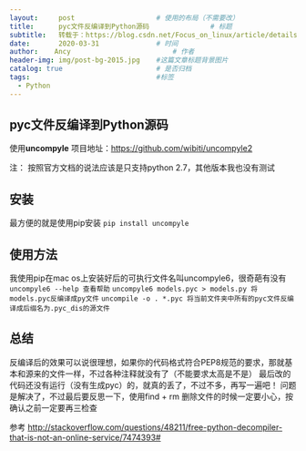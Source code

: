 ```yaml
---
layout:     post   				    # 使用的布局（不需要改）
title:      pyc文件反编译到Python源码				# 标题 
subtitle:   转载于：https://blog.csdn.net/Focus_on_linux/article/details/52530022  #副标题
date:       2020-03-31 				# 时间
author:    Ancy 						# 作者
header-img: img/post-bg-2015.jpg 	#这篇文章标题背景图片
catalog: true 						# 是否归档
tags:								#标签
  - Python
---
```



##  pyc文件反编译到Python源码

使用**uncompyle**
项目地址：https://github.com/wibiti/uncompyle2

注： 按照官方文档的说法应该是只支持python 2.7，其他版本我也没有测试

## 安装
最方便的就是使用pip安装
`pip install uncompyle`

## 使用方法
我使用pip在mac os上安装好后的可执行文件名叫uncompyle6，很奇葩有没有
`uncompyle6 --help 查看帮助`
`uncompyle6 models.pyc > models.py 将models.pyc反编译成py文件`
`uncompile -o . *.pyc 将当前文件夹中所有的pyc文件反编译成后缀名为.pyc_dis的源文件`

## 总结
反编译后的效果可以说很理想，如果你的代码格式符合PEP8规范的要求，那就基本和源来的文件一样，不过各种注释就没有了（不能要求太高是不是）
最后改的代码还没有运行（没有生成pyc）的，就真的丢了，不过不多，再写一遍吧！
问题是解决了，不过最后要反思一下，使用find + rm 删除文件的时候一定要小心，按确认之前一定要再三检查

参考 http://stackoverflow.com/questions/48211/free-python-decompiler-that-is-not-an-online-service/7474393#
